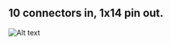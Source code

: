 
## 10 connectors in, 1x14 pin out.

![Alt text](V0-Umbilical/Images/Overview.jpg?raw=true "Title")
